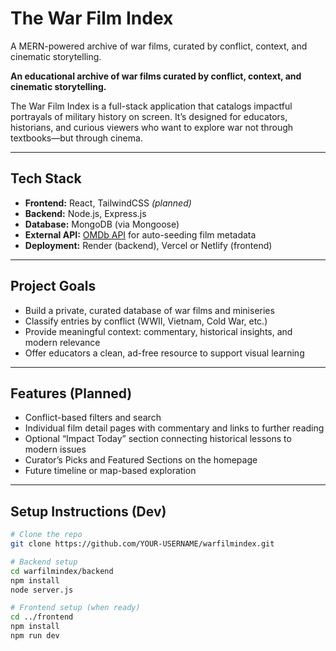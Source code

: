 # The War Film Index

A MERN-powered archive of war films, curated by conflict, context, and cinematic storytelling.

**An educational archive of war films curated by conflict, context, and cinematic storytelling.**

The War Film Index is a full-stack application that catalogs impactful portrayals of military history on screen.
It’s designed for educators, historians, and curious viewers who want to explore war not through textbooks—but through cinema.

---

## Tech Stack

- **Frontend:** React, TailwindCSS *(planned)*
- **Backend:** Node.js, Express.js
- **Database:** MongoDB (via Mongoose)
- **External API:** [OMDb API](https://www.omdbapi.com/) for auto-seeding film metadata
- **Deployment:** Render (backend), Vercel or Netlify (frontend)

---

## Project Goals

- Build a private, curated database of war films and miniseries
- Classify entries by conflict (WWII, Vietnam, Cold War, etc.)
- Provide meaningful context: commentary, historical insights, and modern relevance
- Offer educators a clean, ad-free resource to support visual learning

---

## Features (Planned)

- Conflict-based filters and search
- Individual film detail pages with commentary and links to further reading
- Optional “Impact Today” section connecting historical lessons to modern issues
- Curator’s Picks and Featured Sections on the homepage
- Future timeline or map-based exploration

---

## Setup Instructions (Dev)

```bash
# Clone the repo
git clone https://github.com/YOUR-USERNAME/warfilmindex.git

# Backend setup
cd warfilmindex/backend
npm install
node server.js

# Frontend setup (when ready)
cd ../frontend
npm install
npm run dev
